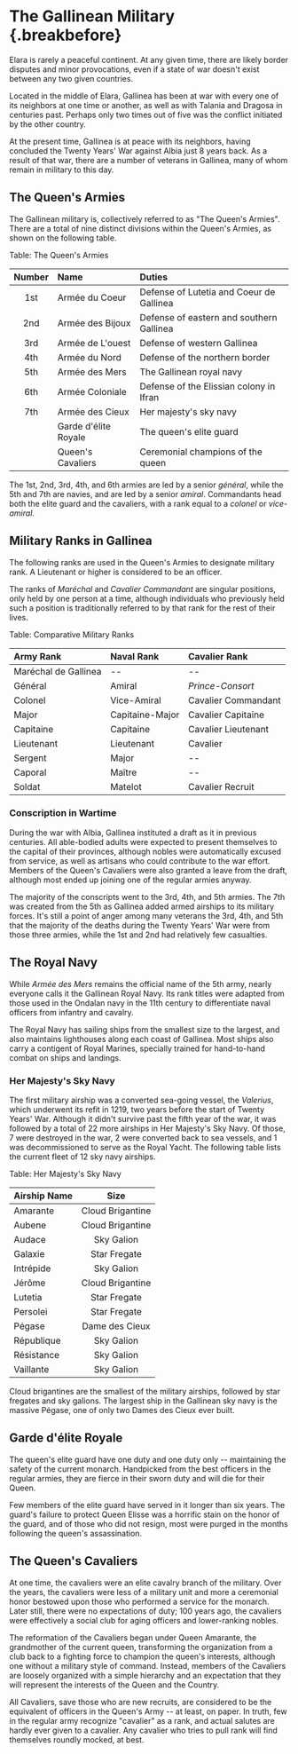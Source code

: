 # The Gallinean Military {.breakbefore}

Elara is rarely a peaceful continent. At any given time, there
are likely border disputes and minor provocations, even if a state
of war doesn't exist between any two given countries.

Located in the middle of Elara, Gallinea has been at war with every
one of its neighbors at one time or another, as well as with Talania
and Dragosa in centuries past. Perhaps only two times out of five was
the conflict initiated by the other country.

At the present time, Gallinea is at peace with its neighbors, having
concluded the Twenty Years' War against Albia just 8 years back. As a
result of that war, there are a number of veterans in Gallinea, many
of whom remain in military to this day.


## The Queen's Armies

The Gallinean military is, collectively referred to as "The Queen's Armies". There are
a total of nine distinct divisions within the Queen's Armies, as shown on the following
table.

Table: The Queen's Armies

| Number | Name                        | Duties                                   |
| :----: | :-------------------------- | :--------------------------------------- |
| 1st    | Armée du Coeur              | Defense of Lutetia and Coeur de Gallinea |
| 2nd    | Armée des Bijoux            | Defense of eastern and southern Gallinea |
| 3rd    | Armée de L'ouest            | Defense of western Gallinea              |
| 4th    | Armée du Nord               | Defense of the northern border           |
| 5th    | Armée des Mers              | The Gallinean royal navy                 |
| 6th    | Armée Coloniale             | Defense of the Elissian colony in Ifran  |
| 7th    | Armée des Cieux             | Her majesty's sky navy                   |
|        | Garde d'élite Royale        | The queen's elite guard                  |
|        | Queen's Cavaliers           | Ceremonial champions of the queen        |

The 1st, 2nd, 3rd, 4th, and 6th armies are led by a senior *général*, while the 5th and
7th are navies, and are led by a senior *amiral*. Commandants head both the elite guard
and the cavaliers, with a rank equal to a *colonel* or *vice-amiral*.

## Military Ranks in Gallinea

The following ranks are used in the Queen's Armies to designate
military rank. A Lieutenant or higher is considered to be an officer.

The ranks of *Maréchal* and *Cavalier Commandant* are singular positions,
only held by one person at a time, although individuals who previously
held such a position is traditionally referred to by that rank for the
rest of their lives.

Table: Comparative Military Ranks

| Army Rank             | Naval Rank      | Cavalier Rank       | 
| :-------------------- | :-------------- | :------------------ |
| Maréchal de Gallinea  | --              | --                  |
| Général               | Amiral          | *Prince-Consort*    |
| Colonel               | Vice-Amiral     | Cavalier Commandant |
| Major                 | Capitaine-Major | Cavalier Capitaine  |
| Capitaine             | Capitaine       | Cavalier Lieutenant |
| Lieutenant            | Lieutenant      | Cavalier            |
| Sergent               | Major           | --                  |
| Caporal               | Maître          | --                  |
| Soldat                | Matelot         | Cavalier Recruit    |

### Conscription in Wartime

During the war with Albia, Gallinea instituted a draft as it in previous centuries. All
able-bodied adults were expected to present themselves to the capital of their provinces,
although nobles were automatically excused from service, as well as artisans who could
contribute to the war effort. Members of the Queen's Cavaliers were also granted a leave
from the draft, although most ended up joining one of the regular armies anyway.

The majority of the conscripts went to the 3rd, 4th, and 5th armies. The 7th was
created from the 5th as Gallinea added armed airships to its military forces. It's
still a point of anger among many veterans the 3rd, 4th, and 5th
that the majority of the deaths during the Twenty Years' War were from those three
armies, while the 1st and 2nd had relatively few casualties.

## The Royal Navy

While *Armée des Mers* remains the official name of the 5th army, nearly everyone 
calls it the Gallinean Royal Navy. Its rank titles were adapted from those used in 
the Ondalan navy in the 11th century to differentiate naval officers from infantry
and cavalry.

The Royal Navy has sailing ships from the smallest size to the largest, and also maintains
lighthouses along each coast of Gallinea. Most ships also carry a contigent of Royal
Marines, specially trained for hand-to-hand combat on ships and landings.

### Her Majesty's Sky Navy

The first military airship was a converted sea-going vessel, the *Valerius*, which
underwent its refit in 1219, two years before the start of Twenty Years' War. Although
it didn't survive past the fifth year of the war, it was followed by a total of 22 more
airships in Her Majesty's Sky Navy. Of those, 7 were destroyed in the war, 2 were 
converted back to sea vessels, and 1 was decommissioned to serve as the Royal Yacht.
The following table lists the current fleet of 12 sky navy airships.

Table: Her Majesty's Sky Navy

| Airship Name | Size                |
| :----------- | :-----------------: |
| Amarante     | Cloud Brigantine    |
| Aubene       | Cloud Brigantine    |
| Audace       | Sky Galion          |
| Galaxie      | Star Fregate        |
| Intrépide    | Sky Galion          |
| Jérôme       | Cloud Brigantine    |
| Lutetia      | Star Fregate        |
| Persolei     | Star Fregate        |
| Pégase       | Dame des Cieux      |
| République   | Sky Galion          |
| Résistance   | Sky Galion          |
| Vaillante    | Sky Galion          |

Cloud brigantines are the smallest of the military airships, followed by star fregates and
sky galions. The largest ship in the Gallinean sky navy is the massive Pégase, one of only
two Dames des Cieux ever built.

## Garde d'élite Royale

The queen's elite guard have one duty and one duty only -- maintaining the safety of the
current monarch. Handpicked from the best officers in the regular armies, they are fierce
in their sworn duty and will die for their Queen.

Few members of the elite guard have served in it longer than six years. The guard's failure
to protect Queen Elisse was a horrific stain on the honor of the guard, and of those who
did not resign, most were purged in the months following the queen's assassination.

## The Queen's Cavaliers

At one time, the cavaliers were an elite cavalry branch of the military. Over the years,
the cavaliers were less of a military unit and more a ceremonial honor bestowed upon those
who performed a service for the monarch. Later still, there were no expectations of 
duty; 100 years ago, the cavaliers were effectively a social club for aging officers and
lower-ranking nobles.

The reformation of the Cavaliers began under Queen Amarante, the grandmother of the current
queen, transforming the organization from a club back to a fighting force to champion the
queen's interests, although one without a military style of command. Instead, members of the
Cavaliers are loosely organized with a simple hierarchy and an expectation that they will
represent the interests of the Queen and the Country.

All Cavaliers, save those who are new recruits, are considered to be the equivalent of 
officers in the Queen's Army -- at least, on paper. In truth, few in the regular army recognize
"cavalier" as a rank, and actual salutes are hardly ever given to a cavalier. Any cavalier who
tries to pull rank will find themselves roundly mocked, at best.

